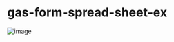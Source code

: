 # gas-form-spread-sheet-ex

![image](https://user-images.githubusercontent.com/1501327/152328946-dd69e2e6-c568-41c6-bf14-66b3e06125e3.png)
